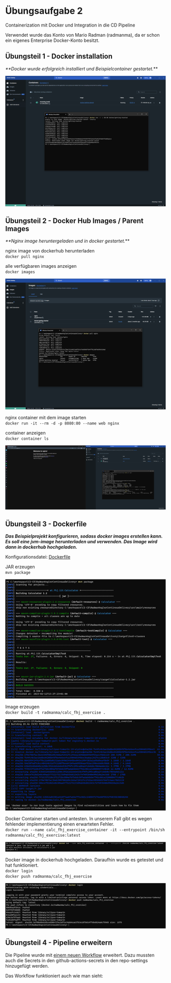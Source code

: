 # Übungsaufgabe 2

Containerization mit Docker und Integration in die CD Pipeline

Verwendet wurde das Konto von Mario Radman (radmanma), da er schon ein eigenes Enterprise Docker-Konto besitzt.

## Übungsteil 1 - Docker installation
_**Docker wurde erfolgreich installiert und Beispielcontainer gestartet._**

![Docker installation and example container](img/e2_1_1.png)


## Übungsteil 2 - Docker Hub Images / Parent Images
_**Nginx image heruntergeladen und in docker gestartet._**

nginx image von dockerhub herunterladen <br>
`docker pull nginx`

alle verfügbaren images anzeigen <br>
`docker images`

![](img/e2_2_1.png)

nginx container mit dem image starten <br>
`docker run -it --rm -d -p 8080:80 --name web nginx`

container anzeigen <br>
`docker container ls`

![](img/e2_2_2.png)


## Übungsteil 3 - Dockerfile
**_Das Beispielprojekt konfigurieren, sodass docker images erstellen kann. Es soll eine jvm-image herunterladen und
verwenden. Das Image wird dann in dockerhub hochgeladen._**

Konfigurationsdatei:
[Dockerfile](../Dockerfile)

JAR erzeugen <br>
`mvn package`

![](img/e2_3_1.png)

Image erzeugen <br>
`docker build -t radmanma/calc_fhj_exercise .`

![](img/e2_3_2.png)

Docker Container starten und antesten. In unserem Fall gibt es wegen fehlender implementierung einen erwarteten Fehler. <br>
`docker run --name calc_fhj_exercise_container -it --entrypoint /bin/sh radmanma/calc_fhj_exercise:latest`

![](img/e2_3_3.png)

Docker image in dockerhub hochgeladen. Daraufhin wurde es getestet und hat funktioniert. <br>
`docker login` <br>
`docker push radmanma/calc_fhj_exercise`

![](img/e2_3_4.png)

## Übungsteil 4 - Pipeline erweitern

Die Pipeline wurde mit [einem neuen Workflow](../.github/workflows/exc2-docker.yml) erweitert.
Dazu mussten auch die Secrets in den github-actions-secrets in den repo-settings hinzugefügt werden.

Das Workflow funktioniert auch wie man sieht:

